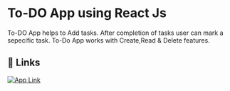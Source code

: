 # To-DO App using React Js
To-DO App helps to Add tasks.
After completion of tasks user can mark a sepecific task.
To-Do App works with Create,Read & Delete features.



## 🔗 Links

[![App Link](https://img.shields.io/badge/App_Link-0A66C2=linkedin&logoColor=white)](https://lakshmana-git.github.io/Todo-App-React//)



